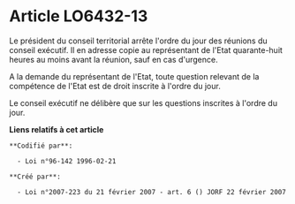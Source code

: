 # Article LO6432-13

Le président du conseil territorial arrête l'ordre du jour des réunions du conseil exécutif. Il en adresse copie au
représentant de l'Etat quarante-huit heures au moins avant la réunion, sauf en cas d'urgence.

A la demande du représentant de l'Etat, toute question relevant de la compétence de l'Etat est de droit inscrite à l'ordre du
jour.

Le conseil exécutif ne délibère que sur les questions inscrites à l'ordre du jour.

**Liens relatifs à cet article**

	**Codifié par**:

	  - Loi n°96-142 1996-02-21

	**Créé par**:

	  - Loi n°2007-223 du 21 février 2007 - art. 6 () JORF 22 février 2007
